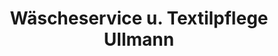 ---
title: "Wäscheservice u. Textilpflege Ullmann"
url: /johanngeorgenstadt/waescheservice-u-textilpflege-ullmann/
shop: Wäscherei
---